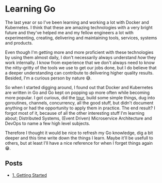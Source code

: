 # Learning Go

The last year or so I've been learning and working a lot with Docker and Kubernetes. I think that
these are amazing technologies with a very bright future and they've helped me and my fellow engineers
a lot with experimenting, creating, delivering and maintaining tools, services, systems and products.

Even though I'm getting more and more proficient with these technologies by using them almost daily,
I don't necessarily always understand _how_ they work internally. I know from experience that we don't
always need to know the nitty-gritty of the tools we use to get our jobs done, but I do believe that
a deeper understanding can contribute to delivering higher quality results. Besided, I'm a curious
person by nature 😅.

So when I started digging around, I found out that Docker and Kubernetes are written in Go and Go
kept on popping up more often while becoming more popular. I got curious, did the [tour](https://tour.golang.org/welcome/1),
build some simple things, dug into goroutines, channels, concurrency, all the good stuff, but didn't
document anything or had the opportunity to apply them in practice. The end result? I forgot most of it,
because of all the other interesting stuff I'm learning about; Distributed Systems, (Event Driven)
Microservice Architecture and DevOps to name a few high level subjects.

Therefore I thought it would be nice to refresh my Go knowledge, dig a bit deeper and this time write
down the things I learn. Maybe it'll be usefull to others, but at least I'll have a nice reference for
when I forget things again 😁.

## Posts

* [1. Getting Started](posts/1-getting-started)

